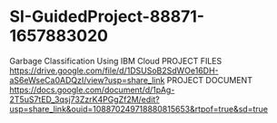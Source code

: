 # SI-GuidedProject-88871-1657883020
Garbage Classification Using IBM Cloud
PROJECT FILES
https://drive.google.com/file/d/1DSUSoB2SdWOe16DH-aS6eWseCa0ADQzI/view?usp=share_link
PROJECT DOCUMENT
https://docs.google.com/document/d/1pAg-2T5uS7tED_3qsj73ZzrK4PGgZf2M/edit?usp=share_link&ouid=108870249718880815653&rtpof=true&sd=true
